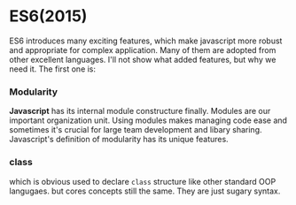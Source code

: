 # ES6(2015)

ES6 introduces many exciting features, which make javascript more robust and appropriate for complex application. Many of them are adopted from other excellent languages. I'll not show what added features, but why we need it. The first one is:

### Modularity
**Javascript** has its internal module constructure finally. Modules are our important organization unit. Using modules makes managing code ease and sometimes it's crucial for large team development and libary sharing. Javascript's definition of modularity has its unique features.


### class
which is obvious used to declare `class` structure like other standard OOP langugaes. but cores concepts still the same. They are just sugary syntax.

### 